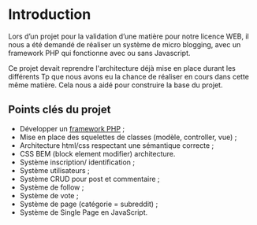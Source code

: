 # Introduction

Lors d’un projet pour la validation d’une matière pour notre licence WEB,  il nous a été  demandé de réaliser un système de micro blogging, avec un framework PHP qui fonctionne avec ou sans Javascript.

Ce projet devait reprendre l'architecture déjà mise en place durant les différents Tp que nous avons eu la chance de réaliser en cours dans cette même matière. Cela nous a aidé pour construire la base du projet.

## Points clés du projet

- Développer un [framework PHP](https://github.com/alexis-philip/birdy) ;
- Mise en place des squelettes de classes (modèle, controller, vue) ;
- Architecture html/css respectant une sémantique correcte ;
- CSS BEM (block element modifier) architecture.
- Système inscription/ identification ;
- Système utilisateurs ;
- Système CRUD pour post et commentaire ;
- Système de follow ;
- Système de vote ;
- Système de page (catégorie = subreddit) ;
- Système de Single Page en JavaScript.
